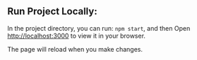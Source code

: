 ## Run Project Locally:

In the project directory, you can run: `npm start`, and then
Open [http://localhost:3000](http://localhost:3000) to view it in your browser.

The page will reload when you make changes.
